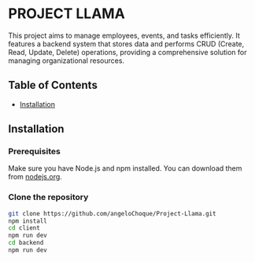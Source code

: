 # PROJECT LLAMA

This project aims to manage employees, events, and tasks efficiently. It features a backend system that stores data and performs CRUD (Create, Read, Update, Delete) operations, providing a comprehensive solution for managing organizational resources.


## Table of Contents

- [Installation](#installation)


## Installation

### Prerequisites

Make sure you have Node.js and npm installed. You can download them from [nodejs.org](https://nodejs.org/).

### Clone the repository

```bash
git clone https://github.com/angeloChoque/Project-Llama.git
npm install
cd client
npm run dev
cd backend
npm run dev
